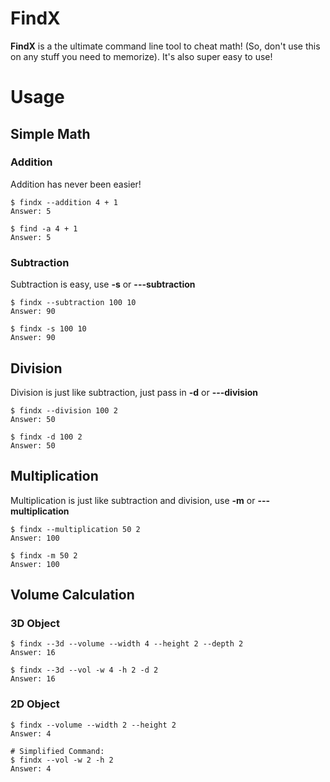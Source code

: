 
# FindX
**FindX** is a the ultimate command line tool to cheat math! (So, don't use this on any stuff you need to memorize).
It's also super easy to use!

# Usage

## Simple Math

### Addition
Addition has never been easier!

    $ findx --addition 4 + 1
    Answer: 5

    $ find -a 4 + 1
    Answer: 5

### Subtraction
Subtraction is easy, use **-s** or **---subtraction**
    
    $ findx --subtraction 100 10
    Answer: 90
    
    $ findx -s 100 10
    Answer: 90

## Division
Division is just like subtraction, just pass in **-d** or **---division**

	$ findx --division 100 2
    Answer: 50
    
    $ findx -d 100 2
    Answer: 50

## Multiplication
Multiplication is just like subtraction and division, use **-m** or **---multiplication**

	$ findx --multiplication 50 2
    Answer: 100
    
    $ findx -m 50 2
    Answer: 100
    
  
## Volume Calculation
	
### 3D Object
    $ findx --3d --volume --width 4 --height 2 --depth 2
    Answer: 16
    
    $ findx --3d --vol -w 4 -h 2 -d 2
    Answer: 16

### 2D Object
	$ findx --volume --width 2 --height 2
    Answer: 4
    
    # Simplified Command:
    $ findx --vol -w 2 -h 2
    Answer: 4
